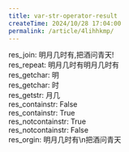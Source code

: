 ```yaml
---
title: var-str-operator-result
createTime: 2024/10/28 17:04:00
permalink: /article/4lihhkmp/
---
```

res_join: 明月几时有,把酒问青天!  
res_repeat: 明月几时有明月几时有  
res_getchar: 明  
res_getchar: 时  
res_getstr: 月几  
res_containstr: False  
res_containstr: True  
res_notcontainstr: True  
res_notcontainstr: False  
res_orgin: 明月几时有\n把酒问青天  
